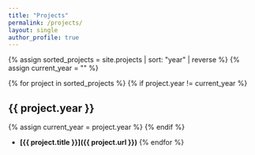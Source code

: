 ```yaml
---
title: "Projects"
permalink: /projects/
layout: single
author_profile: true
---
```


{% assign sorted_projects = site.projects | sort: "year" | reverse %}
{% assign current_year = "" %}

{% for project in sorted_projects %}
  {% if project.year != current_year %}
  ## {{ project.year }}
  {% assign current_year = project.year %}
  {% endif %}

  - **[{{ project.title }}]({{ project.url }})**
{% endfor %}

